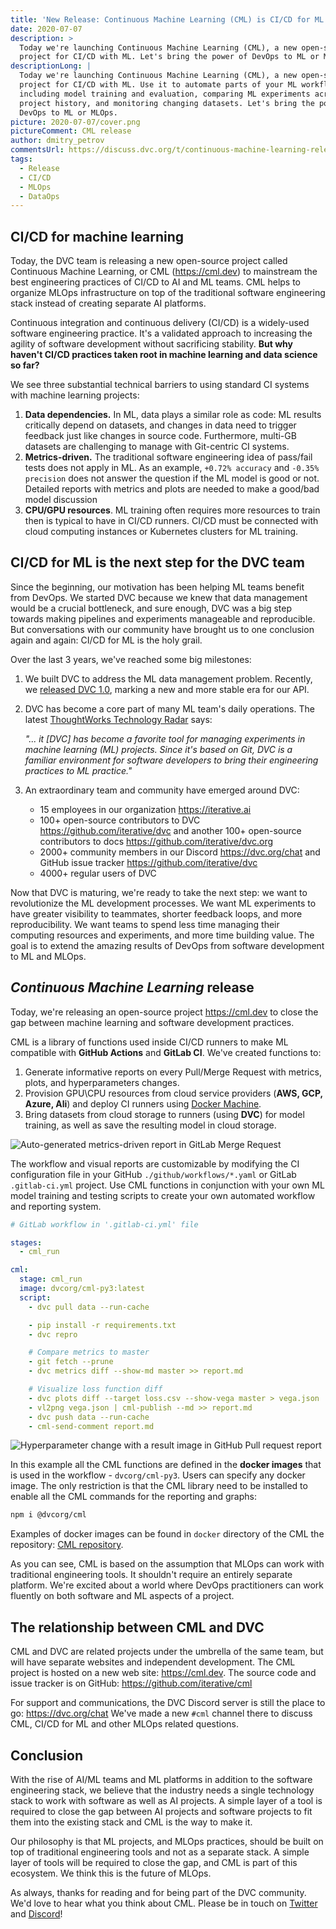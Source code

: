 ```yaml
---
title: 'New Release: Continuous Machine Learning (CML) is CI/CD for ML'
date: 2020-07-07
description: >
  Today we're launching Continuous Machine Learning (CML), a new open-source
  project for CI/CD with ML. Let's bring the power of DevOps to ML or MLOps.
descriptionLong: |
  Today we're launching Continuous Machine Learning (CML), a new open-source
  project for CI/CD with ML. Use it to automate parts of your ML workflow,
  including model training and evaluation, comparing ML experiments across your
  project history, and monitoring changing datasets. Let's bring the power of
  DevOps to ML or MLOps.
picture: 2020-07-07/cover.png
pictureComment: CML release
author: dmitry_petrov
commentsUrl: https://discuss.dvc.org/t/continuous-machine-learning-release/429
tags:
  - Release
  - CI/CD
  - MLOps
  - DataOps
---
```


## CI/CD for machine learning

Today, the DVC team is releasing a new open-source project called Continuous
Machine Learning, or CML (https://cml.dev) to mainstream the best engineering
practices of CI/CD to AI and ML teams. CML helps to organize MLOps
infrastructure on top of the traditional software engineering stack instead of
creating separate AI platforms.

Continuous integration and continuous delivery (CI/CD) is a widely-used software
engineering practice. It's a validated approach to increasing the agility of
software development without sacrificing stability. **But why haven't CI/CD
practices taken root in machine learning and data science so far?**

We see three substantial technical barriers to using standard CI systems with
machine learning projects:

1. **Data dependencies.** In ML, data plays a similar role as code: ML results
   critically depend on datasets, and changes in data need to trigger feedback
   just like changes in source code. Furthermore, multi-GB datasets are
   challenging to manage with Git-centric CI systems.
2. **Metrics-driven.** The traditional software engineering idea of pass/fail
   tests does not apply in ML. As an example, `+0.72% accuracy` and
   `-0.35% precision` does not answer the question if the ML model is good or
   not. Detailed reports with metrics and plots are needed to make a good/bad
   model discussion
3. **CPU/GPU resources**. ML training often requires more resources to train
   then is typical to have in CI/CD runners. CI/CD must be connected with cloud
   computing instances or Kubernetes clusters for ML training.

## CI/CD for ML is the next step for the DVC team

Since the beginning, our motivation has been helping ML teams benefit from
DevOps. We started DVC because we knew that data management would be a crucial
bottleneck, and sure enough, DVC was a big step towards making pipelines and
experiments manageable and reproducible. But conversations with our community
have brought us to one conclusion again and again: CI/CD for ML is the holy
grail.

Over the last 3 years, we've reached some big milestones:

1. We built DVC to address the ML data management problem. Recently, we
   [released DVC 1.0](https://dvc.org/blog/dvc-1-0-release), marking a new and
   more stable era for our API.
2. DVC has become a core part of many ML team's daily operations. The latest
   [ThoughtWorks Technology Radar](https://www.thoughtworks.com/radar/tools)
   says:

   _"... it [DVC] has become a favorite tool for managing experiments in machine
   learning (ML) projects. Since it's based on Git, DVC is a familiar
   environment for software developers to bring their engineering practices to
   ML practice."_

3. An extraordinary team and community have emerged around DVC:
   - 15 employees in our organization https://iterative.ai
   - 100+ open-source contributors to DVC https://github.com/iterative/dvc and
     another 100+ open-source contributors to docs
     https://github.com/iterative/dvc.org
   - 2000+ community members in our Discord https://dvc.org/chat and GitHub
     issue tracker https://github.com/iterative/dvc
   - 4000+ regular users of DVC

Now that DVC is maturing, we're ready to take the next step: we want to
revolutionize the ML development processes. We want ML experiments to have
greater visibility to teammates, shorter feedback loops, and more
reproducibility. We want teams to spend less time managing their computing
resources and experiments, and more time building value. The goal is to extend
the amazing results of DevOps from software development to ML and MLOps.

## _Continuous Machine Learning_ release

Today, we're releasing an open-source project https://cml.dev to close the gap
between machine learning and software development practices.

CML is a library of functions used inside CI/CD runners to make ML compatible
with **GitHub Actions** and **GitLab CI**. We've created functions to:

1. Generate informative reports on every Pull/Merge Request with metrics, plots,
   and hyperparameters changes.
2. Provision GPU\CPU resources from cloud service providers (**AWS, GCP, Azure,
   Ali**) and deploy CI runners using
   [Docker Machine](https://github.com/docker/machine).
3. Bring datasets from cloud storage to runners (using **DVC**) for model
   training, as well as save the resulting model in cloud storage.

![Auto-generated metrics-driven report in GitLab Merge Request](/uploads/images/2020-07-07/cml-report-metrics.png)

The workflow and visual reports are customizable by modifying the CI
configuration file in your GitHub `./github/workflows/*.yaml` or GitLab
`.gitlab-ci.yml` project. Use CML functions in conjunction with your own ML
model training and testing scripts to create your own automated workflow and
reporting system.

```yaml
# GitLab workflow in '.gitlab-ci.yml' file

stages:
  - cml_run

cml:
  stage: cml_run
  image: dvcorg/cml-py3:latest
  script:
    - dvc pull data --run-cache

    - pip install -r requirements.txt
    - dvc repro

    # Compare metrics to master
    - git fetch --prune
    - dvc metrics diff --show-md master >> report.md

    # Visualize loss function diff
    - dvc plots diff --target loss.csv --show-vega master > vega.json
    - vl2png vega.json | cml-publish --md >> report.md
    - dvc push data --run-cache
    - cml-send-comment report.md
```

![Hyperparameter change with a result image in GitHub Pull request report](/uploads/images/2020-07-07/cml-report-params.png)

In this example all the CML functions are defined in the **docker images** that
is used in the workflow - `dvcorg/cml-py3`. Users can specify any docker image.
The only restriction is that the CML library need to be installed to enable all
the CML commands for the reporting and graphs:

```bash
npm i @dvcorg/cml
```

Examples of docker images can be found in `docker` directory of the CML the
repository: [CML repository](https://github.com/iterative/cml).

As you can see, CML is based on the assumption that MLOps can work with
traditional engineering tools. It shouldn't require an entirely separate
platform. We're excited about a world where DevOps practitioners can work
fluently on both software and ML aspects of a project.

## The relationship between CML and DVC

CML and DVC are related projects under the umbrella of the same team, but will
have separate websites and independent development. The CML project is hosted on
a new web site: https://cml.dev. The source code and issue tracker is on GitHub:
https://github.com/iterative/cml

For support and communications, the DVC Discord server is still the place to go:
https://dvc.org/chat We've made a new `#cml` channel there to discuss CML, CI/CD
for ML and other MLOps related questions.

## Conclusion

With the rise of AI/ML teams and ML platforms in addition to the software
engineering stack, we believe that the industry needs a single technology stack
to work with software as well as AI projects. A simple layer of a tool is
required to close the gap between AI projects and software projects to fit them
into the existing stack and CML is the way to make it.

Our philosophy is that ML projects, and MLOps practices, should be built on top
of traditional engineering tools and not as a separate stack. A simple layer of
tools will be required to close the gap, and CML is part of this ecosystem. We
think this is the future of MLOps.

As always, thanks for reading and for being part of the DVC community. We'd love
to hear what you think about CML. Please be in touch on
[Twitter](https://twitter.com/dvcorg) and [Discord](https://dvc.org/chat)!
